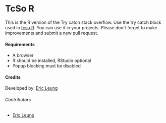 # TcSo R
This is the R version of the Try catch stack overflow. Use the try catch block used in [tcso.R](tcso.R). You can use it in your projects. Please don't forget to make improvements and submit a new pull request.

#### Requirements
* A browser
* R should be installed, RStudio optional
* Popup blocking must be disabled

#### Credits
Developed by: [Eric Leung](https://github.com/erictleung)

###### Contributors
* [Eric Leung](https://github.com/erictleung)
